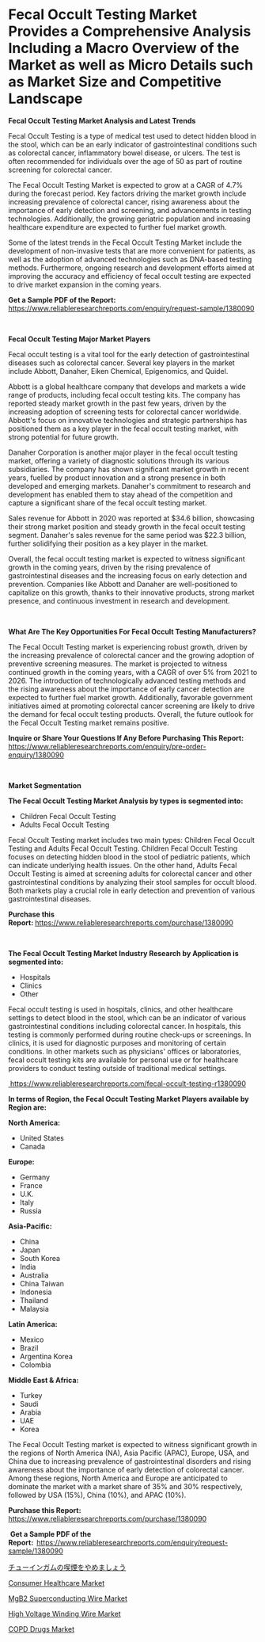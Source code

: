 <p><h1>Fecal Occult Testing Market Provides a Comprehensive Analysis Including a Macro Overview of the Market as well as Micro Details such as Market Size and Competitive Landscape</h1></p><p><strong>Fecal Occult Testing Market Analysis and Latest Trends</strong></p>
<p><p>Fecal Occult Testing is a type of medical test used to detect hidden blood in the stool, which can be an early indicator of gastrointestinal conditions such as colorectal cancer, inflammatory bowel disease, or ulcers. The test is often recommended for individuals over the age of 50 as part of routine screening for colorectal cancer.</p><p>The Fecal Occult Testing Market is expected to grow at a CAGR of 4.7% during the forecast period. Key factors driving the market growth include increasing prevalence of colorectal cancer, rising awareness about the importance of early detection and screening, and advancements in testing technologies. Additionally, the growing geriatric population and increasing healthcare expenditure are expected to further fuel market growth.</p><p>Some of the latest trends in the Fecal Occult Testing Market include the development of non-invasive tests that are more convenient for patients, as well as the adoption of advanced technologies such as DNA-based testing methods. Furthermore, ongoing research and development efforts aimed at improving the accuracy and efficiency of fecal occult testing are expected to drive market expansion in the coming years.</p></p>
<p><strong>Get a Sample PDF of the Report:&nbsp;</strong> <a href="https://www.reliableresearchreports.com/enquiry/request-sample/1380090">https://www.reliableresearchreports.com/enquiry/request-sample/1380090</a></p>
<p>&nbsp;</p>
<p><strong>Fecal Occult Testing Major Market Players</strong></p>
<p><p>Fecal occult testing is a vital tool for the early detection of gastrointestinal diseases such as colorectal cancer. Several key players in the market include Abbott, Danaher, Eiken Chemical, Epigenomics, and Quidel.</p><p>Abbott is a global healthcare company that develops and markets a wide range of products, including fecal occult testing kits. The company has reported steady market growth in the past few years, driven by the increasing adoption of screening tests for colorectal cancer worldwide. Abbott's focus on innovative technologies and strategic partnerships has positioned them as a key player in the fecal occult testing market, with strong potential for future growth.</p><p>Danaher Corporation is another major player in the fecal occult testing market, offering a variety of diagnostic solutions through its various subsidiaries. The company has shown significant market growth in recent years, fuelled by product innovation and a strong presence in both developed and emerging markets. Danaher's commitment to research and development has enabled them to stay ahead of the competition and capture a significant share of the fecal occult testing market.</p><p>Sales revenue for Abbott in 2020 was reported at $34.6 billion, showcasing their strong market position and steady growth in the fecal occult testing segment. Danaher's sales revenue for the same period was $22.3 billion, further solidifying their position as a key player in the market.</p><p>Overall, the fecal occult testing market is expected to witness significant growth in the coming years, driven by the rising prevalence of gastrointestinal diseases and the increasing focus on early detection and prevention. Companies like Abbott and Danaher are well-positioned to capitalize on this growth, thanks to their innovative products, strong market presence, and continuous investment in research and development.</p></p>
<p>&nbsp;</p>
<p><strong>What Are The Key Opportunities For Fecal Occult Testing Manufacturers?</strong></p>
<p><p>The Fecal Occult Testing market is experiencing robust growth, driven by the increasing prevalence of colorectal cancer and the growing adoption of preventive screening measures. The market is projected to witness continued growth in the coming years, with a CAGR of over 5% from 2021 to 2026. The introduction of technologically advanced testing methods and the rising awareness about the importance of early cancer detection are expected to further fuel market growth. Additionally, favorable government initiatives aimed at promoting colorectal cancer screening are likely to drive the demand for fecal occult testing products. Overall, the future outlook for the Fecal Occult Testing market remains positive.</p></p>
<p><strong>Inquire or Share Your Questions If Any Before Purchasing This Report:</strong> <a href="https://www.reliableresearchreports.com/enquiry/pre-order-enquiry/1380090">https://www.reliableresearchreports.com/enquiry/pre-order-enquiry/1380090</a></p>
<p>&nbsp;</p>
<p><strong>Market Segmentation</strong></p>
<p><strong>The Fecal Occult Testing Market Analysis by types is segmented into:</strong></p>
<p><ul><li>Children Fecal Occult Testing</li><li>Adults Fecal Occult Testing</li></ul></p>
<p><p>Fecal Occult Testing market includes two main types: Children Fecal Occult Testing and Adults Fecal Occult Testing. Children Fecal Occult Testing focuses on detecting hidden blood in the stool of pediatric patients, which can indicate underlying health issues. On the other hand, Adults Fecal Occult Testing is aimed at screening adults for colorectal cancer and other gastrointestinal conditions by analyzing their stool samples for occult blood. Both markets play a crucial role in early detection and prevention of various gastrointestinal diseases.</p></p>
<p><strong>Purchase this Report:&nbsp;</strong><a href="https://www.reliableresearchreports.com/purchase/1380090">https://www.reliableresearchreports.com/purchase/1380090</a></p>
<p>&nbsp;</p>
<p><strong>The Fecal Occult Testing Market Industry Research by Application is segmented into:</strong></p>
<p><ul><li>Hospitals</li><li>Clinics</li><li>Other</li></ul></p>
<p><p>Fecal occult testing is used in hospitals, clinics, and other healthcare settings to detect blood in the stool, which can be an indicator of various gastrointestinal conditions including colorectal cancer. In hospitals, this testing is commonly performed during routine check-ups or screenings. In clinics, it is used for diagnostic purposes and monitoring of certain conditions. In other markets such as physicians' offices or laboratories, fecal occult testing kits are available for personal use or for healthcare providers to conduct testing outside of traditional medical settings.</p></p>
<p><a href="https://www.reliableresearchreports.com/fecal-occult-testing-r1380090">&nbsp;https://www.reliableresearchreports.com/fecal-occult-testing-r1380090</a></p>
<p><strong>In terms of Region, the Fecal Occult Testing Market Players available by Region are:</strong></p>
<p>
    <p> <strong> North America: </strong>
        <ul>
            <li>United States</li>
            <li>Canada</li>
        </ul>
        </p> 
    <p> <strong> Europe: </strong>
        <ul>
            <li>Germany</li>
            <li>France</li>
            <li>U.K.</li>
            <li>Italy</li>
            <li>Russia</li>
        </ul>
        </p> 
    <p> <strong> Asia-Pacific: </strong>
        <ul>
            <li>China</li>
            <li>Japan</li>
            <li>South Korea</li>
            <li>India</li>
            <li>Australia</li>
            <li>China Taiwan</li>
            <li>Indonesia</li>
            <li>Thailand</li>
            <li>Malaysia</li>
        </ul>
        </p> 
    <p> <strong> Latin America: </strong>
        <ul>
            <li>Mexico</li>
            <li>Brazil</li>
            <li>Argentina Korea</li>
            <li>Colombia</li>
        </ul>
        </p> 
    <p> <strong> Middle East & Africa: </strong>
        <ul>
            <li>Turkey</li>
            <li>Saudi</li>
            <li>Arabia</li>
            <li>UAE</li>
            <li>Korea</li>
        </ul>
    </p>
    </p>
<p><p>The Fecal Occult Testing market is expected to witness significant growth in the regions of North America (NA), Asia Pacific (APAC), Europe, USA, and China due to increasing prevalence of gastrointestinal disorders and rising awareness about the importance of early detection of colorectal cancer. Among these regions, North America and Europe are anticipated to dominate the market with a market share of 35% and 30% respectively, followed by USA (15%), China (10%), and APAC (10%).</p></p>
<p><strong>Purchase this Report: </strong><a href="https://www.reliableresearchreports.com/purchase/1380090">https://www.reliableresearchreports.com/purchase/1380090</a></p>
<p>&nbsp;<strong>Get a Sample PDF of the Report:&nbsp;&nbsp;</strong><a href="https://www.reliableresearchreports.com/enquiry/request-sample/1380090">https://www.reliableresearchreports.com/enquiry/request-sample/1380090</a></p>
<p><strong></strong></p>
<p><p><a href="https://github.com/klon646/Market-Research-Report-List-1/blob/main/236417047256.md">チューインガムの喫煙をやめましょう</a></p><p><a href="https://github.com/Angelnienowdseej3e45z3p8c/Market-Research-Report-List-2/blob/main/consumer-healthcare-market.md">Consumer Healthcare Market</a></p><p><a href="https://issuu.com/reportprime-2/docs/mgb2-superconducting-wire-market-size-2030.pptx">MgB2 Superconducting Wire Market</a></p><p><a href="https://issuu.com/reportprime-2/docs/high-voltage-winding-wire-market-size-2030.pptx">High Voltage Winding Wire Market</a></p><p><a href="https://github.com/angeliabkratze/Market-Research-Report-List-1/blob/main/copd-drugs-market.md">COPD Drugs Market</a></p></p>